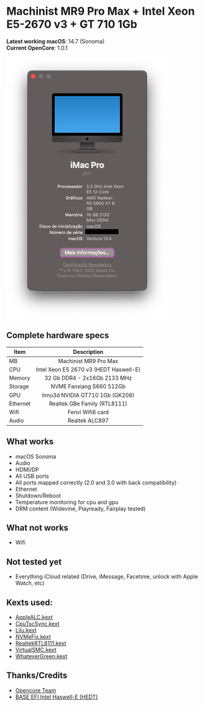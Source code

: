 # Machinist MR9 Pro Max + Intel Xeon E5-2670 v3 + GT 710 1Gb

**Latest working macOS**: 14.7 (Sonoma)
<br>
**Current OpenCore**: 1.0.1

![about-this-mac](https://github.com/armindojr/EFI-X99-MACHINIST-MR9-PRO-MAX/blob/9f5124d5ebb78d8c9bb181678115d03425d8d5d0/Infos/About%20This%20Mac%20-%20Overview.png)

## Complete hardware specs

| Item     |              Description               |
| -------- | :------------------------------------: |
| MB       |         Machinist MR9 Pro Max          |
| CPU      | Intel Xeon E5 2670 v3 (HEDT Haswell-E) |
| Memory   |      32 Gb DDR4 - 2x16Gb 2133 MHz      |
| Storage  |        NVME Fanxiang S660 512Gb        |
| GPU      |    Inno3d NVIDIA GT710 1Gb (GK208)     |
| Ethernet |      Realtek GBe Family (RTL8111)      |
| Wifi     |            Fenvi Wifi6 card            |
| Audio    |             Realtek ALC897             |

## What works

- macOS Sonoma
- Audio
- HDMI/DP
- All USB ports
- All ports mapped correctly (2.0 and 3.0 with back compatibility)
- Ethernet
- Shutdown/Reboot
- Temperature monitoring for cpu and gpu
- DRM content (Widevine, Playready, Fairplay tested)

## What not works

- Wifi

## Not tested yet

- Everything iCloud related (Drive, iMessage, Facetime, unlock with Apple Watch, etc)

## Kexts used:

- [AppleALC.kext](https://github.com/acidanthera/AppleALC)
- [CpuTscSync.kext](https://github.com/acidanthera/CpuTscSync)
- [Lilu.kext](https://github.com/acidanthera/Lilu)
- [NVMeFix.kext](https://github.com/acidanthera/NVMeFix)
- [RealtekRTL8111.kext](https://github.com/Mieze/RTL8111_driver_for_OS_X)
- [VirtualSMC.kext](https://github.com/acidanthera/VirtualSMC)
- [WhateverGreen.kext](https://github.com/acidanthera/WhateverGreen)

## Thanks/Credits

- [Opencore Team](https://dortania.github.io/getting-started/)
- [BASE EFI Intel Haswell-E (HEDT)](https://github.com/luchina-gabriel/BASE-EFI-INTEL-HEDT-4THGEN-X99-HASWELL-E-PUBLIC)
